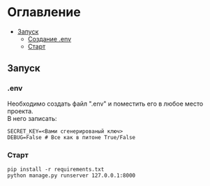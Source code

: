 # Оглавление

* [Запуск](Запуск)
    * [Создание .env](.env)
    * [Старт](Старт)

## Запуск

### .env

Необходимо создать файл ".env" и поместить его в любое место проекта.  
В него записать:

```
SECRET_KEY=<Вами сгенерированый ключ>
DEBUG=False # Все как в питоне True/False
```

### Старт

```
pip install -r requirements.txt
python manage.py runserver 127.0.0.1:8000
```